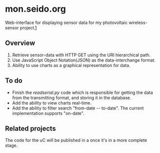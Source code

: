 # mon.seido.org

Web-interface for displaying sensor data for my photovoltaic wireless-sensor
project.[1](http://mon.sedio.org/)

## Overview

1. Retrieve sensor-data with HTTP GET using the URI hierarchical path. 
2. Use JavaScript Object Notation(JSON) as the data-interchange format.
3. Ability to use charts as a graphical representation for data.

## To do

* Finish the _readserial.py_ code which is responsible for getting the data from
  the transmitting format, and storing it in the database. 
* Add the ability to view charts real-time.
* Add the ability to filter search "from-date -- to-date". The current implementation
  supports "on-date".

## Related projects

The code for the uC will be published in a once it's in a more complete stage. 
